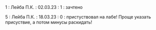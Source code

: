 1 : Лейба П.К. : 02.03.23 : 1 : зачтено

5 : Лейба П.К. : 18.03.23 : 0 : пристуствовал на лабе! Проще указать присуствие, а потом минусы раскидать!

